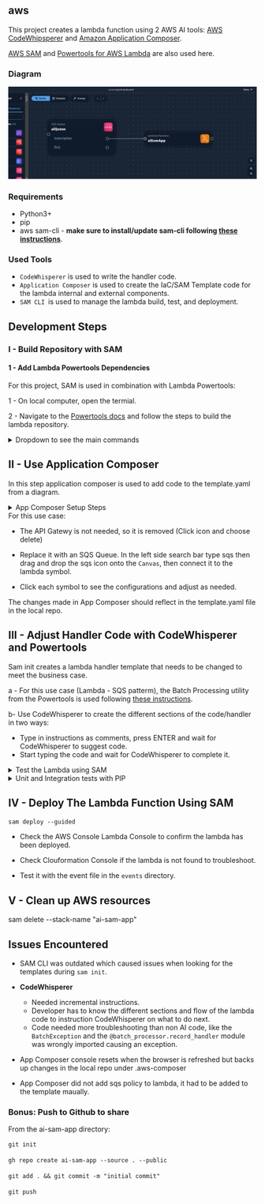 ## aws

This project creates a lambda function using 2 AWS AI tools: [AWS CodeWhipsperer](https://docs.aws.amazon.com/codewhisperer/latest/userguide/what-is-cwspr.html) and [Amazon Application Composer](https://aws.amazon.com/application-composer/).

[AWS SAM](https://docs.aws.amazon.com/serverless-application-model/latest/developerguide/what-is-sam.html) and [Powertools for AWS Lambda](https://docs.powertools.aws.dev/lambda/python/latest/) are also used here.

### Diagram

![image](ai-sam-app.png)

### Requirements
- Python3+
- pip
- aws sam-cli - **make sure to install/update sam-cli following [these instructions](https://docs.aws.amazon.com/serverless-application-model/latest/developerguide/install-sam-cli.html#install-sam-cli-instructions)**.

### Used Tools
- `CodeWhisperer` is used to write the handler code.
- `Application Composer` is used to create the IaC/SAM Template code for the lambda internal and external components.
- `SAM CLI `is used to manage the lambda build, test, and deployment.

## Development Steps

### I - Build Repository with SAM
#### 1 - Add Lambda Powertools Dependencies
For this project, SAM is used in combination with Lambda Powertools:

1 - On local computer, open the termial.

2 - Navigate to the [Powertools docs](https://docs.powertools.aws.dev/lambda/python/latest/#quick-getting-started) and follow the steps to build the lambda repository.

<details>
<summary>Dropdown to see the main commands</summary>
<br>    

```
pip install "aws-lambda-powertools
```
```
pip install "aws-lambda-powertools[aws-sdk]
```
```
sam init --app-template hello-world-powertools-python --name sam-app --package-type Zip --runtime python3.11 --no-tracing
```
The above comands will build the repo with all the needed files and directories.
</details>

## II - Use Application Composer
In this step application composer is used to add code to the template.yaml from a diagram.
<details>
<summary>App Composer Setup Steps</summary>
<br>
a - Go to the Application Composer console in AWS 

b - Choose `Create New Project`

c - Go through the tutorial or skip it

d - In the top right corner, go to Menu -> Project Folder -> Choose the folder where SAM created the template. 

The template diagram should now be visible in the `Canvas` section of App Composer.
</details>
For this use case: 

- The API Gatewy is not needed, so it is removed (Click icon and choose delete)

- Replace it with an SQS Queue. In the left side search bar type sqs then drag and drop the sqs icon onto the `Canvas`, then connect it to the lambda symbol.

- Click each symbol to see the configurations and adjust as needed.

The changes made in App Composer should reflect in the template.yaml file in the local repo.

## III - Adjust Handler Code with CodeWhisperer and Powertools
Sam init creates a lambda handler template that needs to be changed to meet the business case.

a - For this use case (Lambda - SQS patterm), the Batch Processing utility from the Powertools is used following [these instructions](https://docs.powertools.aws.dev/lambda/python/latest/utilities/batch/#getting-started).

b- Use CodeWhisperer to create the different sections of the code/handler in two ways:
  - Type in instructions as comments, press ENTER and wait for CodeWhisperer to suggest code.
  - Start typing the code and wait for CodeWhisperer to complete it.

<details>

<summary>Test the Lambda using SAM</summary>
<br>
```
sam build
```
```
sam local invoke -e events/pokemon.json 
```
</details>

<details>
<summary>Unit and Integration tests with PIP</summary>
<br>

```bash
pip install -r tests/requirements.txt --user
# unit test
python -m pytest tests/unit -v

AWS_SAM_STACK_NAME="sam-app" 
python -m pytest tests/integration -v
```
</details>

## IV - Deploy The Lambda Function Using SAM

```
sam deploy --guided
```
- Check the AWS Console Lambda Console to confirm the lambda has been deployed.

- Check Clouformation Console if the lambda is not found to troubleshoot.

- Test it with the event file in the `events` directory.

## V - Clean up AWS resources

sam delete --stack-name "ai-sam-app"
 

## Issues Encountered

- SAM CLI was outdated which caused issues when looking for the templates during `sam init`.

- **CodeWhisperer** 
    - Needed incremental instructions.
    - Developer has to know the different sections and flow of the lambda code to instruction CodeWhisperer on what to do next.
    - Code needed more troubleshooting than non AI code, like the `BatchException` and the `@batch_processor.record_handler` module was wrongly imported causing an exception.

- App Composer console resets when the browser is refreshed but backs up changes in the local repo under .aws-composer

- App Composer did not add sqs policy to lambda, it had to be added to the template maually.

### Bonus: Push to Github to share

From the ai-sam-app directory:

```
git init

gh repo create ai-sam-app --source . --public

git add . && git commit -m "initial commit"

git push
```
